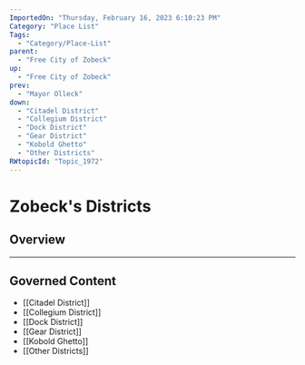 ```yaml
---
ImportedOn: "Thursday, February 16, 2023 6:10:23 PM"
Category: "Place List"
Tags:
  - "Category/Place-List"
parent:
  - "Free City of Zobeck"
up:
  - "Free City of Zobeck"
prev:
  - "Mayor Olleck"
down:
  - "Citadel District"
  - "Collegium District"
  - "Dock District"
  - "Gear District"
  - "Kobold Ghetto"
  - "Other Districts"
RWtopicId: "Topic_1972"
---
```

# Zobeck's Districts
## Overview
---
## Governed Content
- [[Citadel District]]
- [[Collegium District]]
- [[Dock District]]
- [[Gear District]]
- [[Kobold Ghetto]]
- [[Other Districts]]

